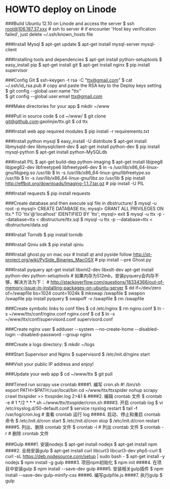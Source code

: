 HOWTO deploy on Linode
======================

###Build Ubuntu 12.10 on Linode and access the server
	$ ssh root@106.187.37.xxx
	# ssh to server
	# if encounter 'Host key verification failed', just delete ~/.ssh/known_hosts file

###Install Mysql
	$ apt-get update
	$ apt-get install mysql-server mysql-client

###Installing tools and dependencies
	$ apt-get install python-setuptools
	$ easy_install pip
	$ apt-get install git
	$ apt-get install nginx
	$ pip install supervisor

###Config Git
	$ ssh-keygen -t rsa -C "ttx@gmail.com"
	$ cat ~/.ssh/id_rsa.pub
	# copy and paste the RSA key to the Deploy keys setting
	$ git config --global user.name "ttx"  
	$ git config --global user.email ttx@gmail.com  

###Make directories for your app
	$ mkdir ~/www

###Pull in source code
	$ cd ~/www/
	$ git clone git@github.com:gaolinjie/ttx.git
	$ cd ttx

###Install web app required modules
	$ pip install -r requirements.txt

###Install python mysql
	$ easy_install -U distribute
	$ apt-get install libmysqld-dev libmysqlclient-dev
    $ apt-get install python-dev
	$ pip install mysql-python
	$ apt-get install python-MySQLdb

###Install PIL
	$ apt-get build-dep python-imaging
	$ apt-get install libjpeg8 libjpeg62-dev libfreetype6 libfreetype6-dev
	$ ln -s /usr/lib/x86_64-linux-gnu/libjpeg.so /usr/lib
	$ ln -s /usr/lib/x86_64-linux-gnu/libfreetype.so /usr/lib
	$ ln -s /usr/lib/x86_64-linux-gnu/libz.so /usr/lib
	$ pip install http://effbot.org/downloads/Imaging-1.1.7.tar.gz
	# pip install -U PIL

###Install requests
	$ pip install requests

###Create database and then execute sql file in dbstructure/
	$ mysql -u root -p
	mysql> CREATE DATABASE ttx;
	mysql> GRANT ALL PRIVILEGES ON ttx.* TO 'ttx'@'localhost' IDENTIFIED BY 'ttx';
	mysql> exit
	$ mysql -u ttx -p --database=ttx < dbstructure/ttx.sql
	$ mysql -u ttx -p --database=ttx < dbstructure/data.sql

###Install Torndb
    $ pip install torndb

###Install Qiniu sdk
    $ pip install qiniu

###Install ghost.py on mac osx
	# Install qt and pyside follow http://qt-project.org/wiki/PySide_Binaries_MacOSX
	# pip install --pre Ghost.py

###Install pyquery
    apt-get install libxml2-dev libxslt-dev
    apt-get install python-dev python-setuptools
    # 如果内存为512mb，安装pyquery会内存不够，解决方法为下：
    # http://stackoverflow.com/questions/18334366/out-of-memory-issue-in-installing-packages-on-ubuntu-server
    $ dd if=/dev/zero of=/swapfile bs=1024 count=1024k
    $ mkswap /swapfile
    $ swapon /swapfile
    pip install pyquery
    $ swapoff -v /swapfile
    $ rm /swapfile

###Create symbolic links to conf files
	$ cd /etc/nginx
	$ rm nginx.conf
	$ ln -s ~/www/ttx/conf/nginx.conf nginx.conf
	$ cd
	$ ln -s ~/www/ttx/conf/supervisord.conf supervisord.conf  

###Create nginx user
	$ adduser --system --no-create-home --disabled-login --disabled-password --group nginx

###Create a logs directory:
	$ mkdir ~/logs

###Start Supervisor and Nginx
	$ supervisord
	$ /etc/init.d/nginx start

###Visit your public IP address and enjoy!

###Update your web app
	$ cd ~/www/ttx
	$ git pull

###Timed run scrapy use crontab
####1. 编写 cron.sh
	#! /bin/sh                     
	export PATH=$PATH:/usr/local/bin
	cd ~/www/ttx/ttxspider
	nohup scrapy crawl ttxspider >> ttxspider.log 2>&1 &
####2. 编辑 crontab 文件
	$ crontab -e
	# 1 */2 * * *  sh ~/www/ttx/ttxspider/cron.sh
####3. 开启 crontab log
	$ vi /etc/rsyslog.d/50-default.conf 
	$ service rsyslog  restart
	$ tail -f /var/log/cron.log
	# 查看 crontab 运行 log
####4. 启动、停止和重启 crontab 命令
	$ /etc/init.d/cron start
	$ /etc/init.d/cron stop
	$ /etc/init.d/cron restart
####5. 列出、删除 crontab 文件
	$ crontab -l
	# 列出 crontab 文件
	$ crontab -r
	# 删除 crontab 文件


###Gulp
####1. 安装nodejs
	$ apt-get install nodejs
	$ apt-get install npm
####2. 全局安装gulp
	$ apt-get install curl libcurl3 libcurl3-dev php5-curl
	$ curl -sL https://deb.nodesource.com/setup | sudo bash -
	$ apt-get install -y nodejs
	$ npm install -g gulp
####3. 项目npm初始化
	$ npm init
####4. 在项目中安装gulp
	$ npm install --save-dev gulp
####5. 安装相关gulp插件
	$ npm install --save-dev gulp-minify-css
####6. 编写gulpfile.js
####7. 执行gulp
	$ gulp
